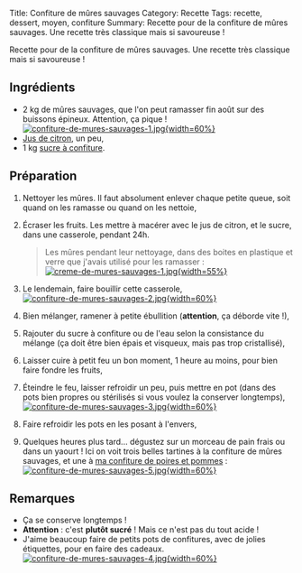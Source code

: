 Title: Confiture de mûres sauvages
Category: Recette
Tags: recette, dessert, moyen, confiture
Summary: Recette pour de la confiture de mûres sauvages. Une recette très classique mais si savoureuse !

Recette pour de la confiture de mûres sauvages. Une recette très classique mais si savoureuse !

## Ingrédients
- 2 kg de mûres sauvages, que l'on peut ramasser fin août sur des buissons épineux. Attention, ça pique !<br>
  [![confiture-de-mures-sauvages-1.jpg]({filename}images/confiture-de-mures-sauvages-1.jpg){width=60%}]({filename}images/confiture-de-mures-sauvages-1.jpg)<br>
- [Jus de citron](https://fr.wikipedia.org/wiki/Citron), un peu,
- 1 kg [sucre à confiture](https://fr.wikipedia.org/wiki/Sucre%20a%20confiture).

## Préparation
1. Nettoyer les mûres. Il faut absolument enlever chaque petite queue, soit quand on les ramasse ou quand on les nettoie,
2. Écraser les fruits. Les mettre à macérer avec le jus de citron, et le sucre, dans une casserole, pendant 24h.
   > Les mûres pendant leur nettoyage, dans des boites en plastique et verre que j'avais utilisé pour les ramasser :<br>
   > [![creme-de-mures-sauvages-1.jpg]({filename}images/creme-de-mures-sauvages-1.jpg){width=55%}]({filename}images/creme-de-mures-sauvages-1.jpg)<br>

3. Le lendemain, faire bouillir cette casserole,
   <br>[![confiture-de-mures-sauvages-2.jpg]({filename}images/confiture-de-mures-sauvages-2.jpg){width=60%}]({filename}images/confiture-de-mures-sauvages-2.jpg)<br>
4. Bien mélanger, ramener à petite ébullition (**attention**, ça déborde vite !),
5. Rajouter du sucre à confiture ou de l'eau selon la consistance du mélange (ça doit être bien épais et visqueux, mais pas trop cristallisé),
6. Laisser cuire à petit feu un bon moment, 1 heure au moins, pour bien faire fondre les fruits,
7. Éteindre le feu, laisser refroidir un peu, puis mettre en pot (dans des pots bien propres ou stérilisés si vous voulez la conserver longtemps),
   <br>[![confiture-de-mures-sauvages-3.jpg]({filename}images/confiture-de-mures-sauvages-3.jpg){width=60%}]({filename}images/confiture-de-mures-sauvages-3.jpg)<br>
8. Faire refroidir les pots en les posant à l'envers,
9. Quelques heures plus tard... dégustez sur un morceau de pain frais ou dans un yaourt ! Ici on voit trois belles tartines à la confiture de mûres sauvages, et une à [ma confiture de poires et pommes](confiture-de-poires-et-pommes-aux-pignons-de-pin.html) :
   <br>[![confiture-de-mures-sauvages-5.jpg]({filename}images/confiture-de-mures-sauvages-5.jpg){width=60%}]({filename}images/confiture-de-mures-sauvages-5.jpg)<br>

## Remarques
- Ça se conserve longtemps !
- **Attention** : c'est **plutôt sucré** ! Mais ce n'est pas du tout acide !
- J'aime beaucoup faire de petits pots de confitures, avec de jolies étiquettes, pour en faire des cadeaux.
   <br>[![confiture-de-mures-sauvages-4.jpg]({filename}images/confiture-de-mures-sauvages-4.jpg){width=60%}]({filename}images/confiture-de-mures-sauvages-4.jpg)<br>
